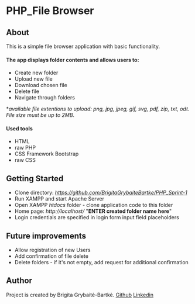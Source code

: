 # PHP_File Browser

## About
This is a simple file browser application with basic functionality.

#### The app displays folder contents and allows users to:
* Create new folder
* Upload new file
* Download chosen file
* Delete file
* Navigate through folders

**available file extentions to upload: png, jpg, jpeg, gif, svg, pdf, zip, txt, odt. File size must be up to 2MB*.

#### Used tools
* HTML
* raw PHP
* CSS Framework Bootstrap
* raw CSS

## Getting Started
* Clone directory: *https://github.com/BrigitaGrybaiteBartke/PHP_Sprint-1*
* Run XAMPP and start Apache Server
* Open XAMPP *htdocs* folder - clone application code to this folder
* Home page: *http://localhost/* "**ENTER created folder name here**"
* Login credentials are specified in login form input field placeholders

## Future improvements
* Allow registration of new Users
* Add confirmation of file delete
* Delete folders - if it's not empty, add request for additional confirmation

## Author
Project is created by Brigita Grybaitė-Bartkė.
[Github](https://github.com/BrigitaGrybaiteBartke)
[Linkedin](https://www.linkedin.com/in/brigita-grybait%C4%97-bartk%C4%97-487403112/)
